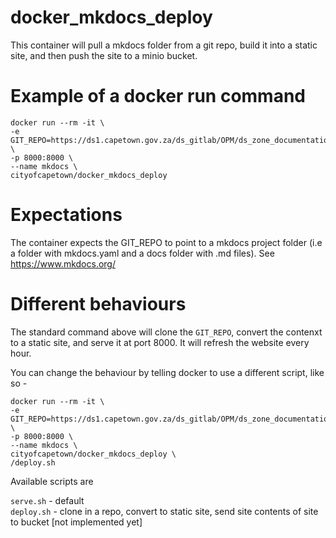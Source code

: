 # docker_mkdocs_deploy
This container will pull a mkdocs folder from a git repo, build it into a static site, and then push the site to a minio bucket.

# Example of a docker run command

```
docker run --rm -it \
-e GIT_REPO=https://ds1.capetown.gov.za/ds_gitlab/OPM/ds_zone_documentation.git \
-p 8000:8000 \
--name mkdocs \
cityofcapetown/docker_mkdocs_deploy 

```

# Expectations

The container expects the GIT_REPO to point to a mkdocs project folder (i.e a folder with mkdocs.yaml and a docs folder with .md files). See https://www.mkdocs.org/

# Different behaviours

The standard command above will clone the `GIT_REPO`, convert the contenxt to a static site, and serve it at port 8000. It will refresh the website every hour.

You can change the behaviour by telling docker to use a different script, like so - 


```
docker run --rm -it \
-e GIT_REPO=https://ds1.capetown.gov.za/ds_gitlab/OPM/ds_zone_documentation.git \
-p 8000:8000 \
--name mkdocs \
cityofcapetown/docker_mkdocs_deploy \
/deploy.sh
```

Available scripts are 

`serve.sh` - default  
`deploy.sh` - clone in a repo, convert to static site, send site contents of site to bucket [not implemented yet]



